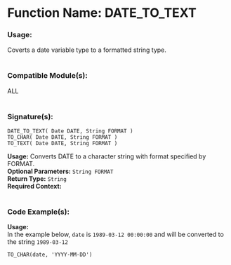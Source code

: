 # Function Name: DATE_TO_TEXT

### Usage:
Coverts a date variable type to a formatted string type.
<br><br>

### Compatible Module(s):
ALL
<br><br>

### Signature(s):
```
DATE_TO_TEXT( Date DATE, String FORMAT )
TO_CHAR( Date DATE, String FORMAT )
TO_TEXT( Date DATE, String FORMAT )
```
**Usage:** Converts DATE to a character string with format specified by FORMAT. <br>
**Optional Parameters:** `String FORMAT`<br>
**Return Type:** `String`<br>
**Required Context:**<br>
<br>

### Code Example(s):
**Usage:**<br>
In the example below, `date` is `1989-03-12 00:00:00` and will be converted to the string `1989-03-12`
```
TO_CHAR(date, 'YYYY-MM-DD')
```